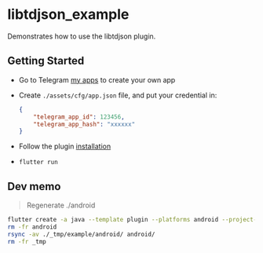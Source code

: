 # libtdjson_example

Demonstrates how to use the libtdjson plugin.

## Getting Started

- Go to Telegram [my apps](https://my.telegram.org/apps) to create your own app
- Create `./assets/cfg/app.json` file, and put your credential in:

    ```json
    {
        "telegram_app_id": 123456,
        "telegram_app_hash": "xxxxxx"
    }
    ```

- Follow the plugin [installation](https://github.com/up9cloud/flutter_libtdjson)
- `flutter run`

## Dev memo

> Regenerate ./android

```bash
flutter create -a java --template plugin --platforms android --project-name libtdjson --org io.github.up9cloud.libtdjson _tmp
rm -fr android
rsync -av ./_tmp/example/android/ android/
rm -fr _tmp
```
